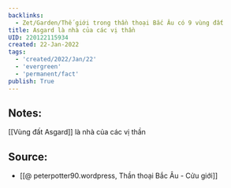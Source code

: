 ```yaml
---
backlinks:
  - Zet/Garden/Thế giới trong thần thoại Bắc Âu có 9 vùng đất
title: Asgard là nhà của các vị thần
UID: 220122115934
created: 22-Jan-2022
tags:
  - 'created/2022/Jan/22'
  - 'evergreen'
  - 'permanent/fact'
publish: True
---
```

## Notes:
[[Vùng đất Asgard]] là nhà của các vị thần

## Source:
- [[@ peterpotter90.wordpress, Thần thoại Bắc Âu - Cửu giới]]


